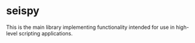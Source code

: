 # seispy

This is the main library implementing functionality intended for use in high-level scripting applications.
